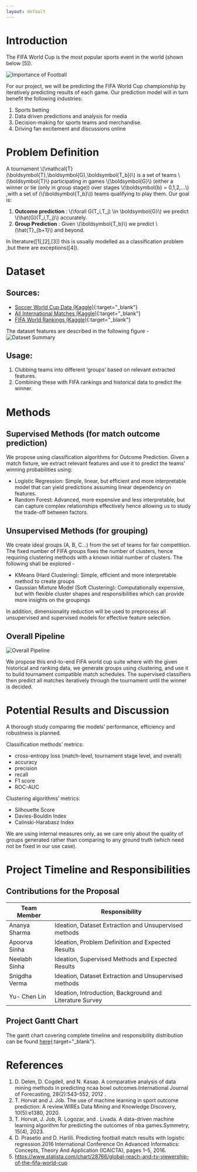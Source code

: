 ```yaml
---
layout: default
---
```


# Introduction

The FIFA World Cup is the most popular sports event in the world (shown below [5]).

![Importance of Football](/assets/images/intro.jpg)
 
For our project, we will be predicting the FIFA World Cup championship by iteratively predicting results of each game. Our prediction model will in turn benefit the following industries:
1. Sports betting
2. Data driven predictions and analysis for media
4. Decision-making for sports teams and merchandise.
3. Driving fan excitement and discussions online

# Problem Definition

A tournament \\(\mathcal{T}(\boldsymbol{T},\boldsymbol{G},\boldsymbol{T_b})\\) is a set of teams \\(\boldsymbol{T}\\) participating in games \\(\boldsymbol{G}\\) (either a winner or tie (only in  group stage)) over stages \\(\boldsymbol{b} = 0,1,2,...\\) ,with a set of (\\(\boldsymbol{T_b}\\)) teams qualifying to play them. Our goal is:

1. **Outcome prediction** : \\(\forall G(T_i,T_j) \in \boldsymbol{G}\\) we predict \\(\hat{G}(T_i,T_j)\\) accurately.
2. **Group Prediction** : Given  \\(\boldsymbol{T_b}\\) we predict \\(\hat{T}_{b+1}\\) and beyond. 

In literature([1],[2],[3]) this is usually modelled as a classification problem ,but there are exceptions([4]). 


# Dataset
## **Sources**:
- [Soccer World Cup Data (Kaggle)](https://www.kaggle.com/datasets/shilongzhuang/soccer-world-cup-challenge/){:target="_blank"} 
- [All International Matches (Kaggle)](https://www.kaggle.com/datasets/martj42/international-football-results-from-1872-to-2017?select=results.csv){:target="_blank"} 
- [FIFA World Rankings (Kaggle)](https://www.kaggle.com/datasets/cashncarry/fifaworldranking){:target="_blank"} 

The dataset features are described in the following figure -
![Dataset Summary](/assets/images/dataset.png)


## **Usage**:
1. Clubbing teams into different ‘groups’ based on relevant extracted  features.
2. Combining these with FIFA rankings and historical data to predict the winner.

# Methods

## Supervised Methods (for match outcome prediction)

We propose using classification algorithms for Outcome Prediction. Given a match fixture, we extract relevant features and use it to predict the teams' winning probabilities using:

- Logistic Regression: Simple, linear, but efficient and more interpretable model that can yield predictions assuming linear dependency on features.
- Random Forest: Advanced, more expensive and less interpretable, but can capture complex relationships effectively hence allowing us to study the trade-off between factors.

## Unsupervised Methods (for grouping)

We create ideal groups (A, B, C...) from the set of teams for fair competition. The fixed number of FIFA groups fixes the number of clusters, hence requiring clustering methods with a known initial number of clusters.
The following shall be explored -
- KMeans (Hard Clustering): Simple, efficient and more interpretable method to create groups
- Gaussian Mixture Model (Soft Clustering): Computationally expensive, but with flexible cluster shapes and responsibilities which can provide more insights on the groupings

In addition, dimensionality reduction will be used to preprocess all unsupervised and supervised models for effective feature selection.


## Overall Pipeline

![Overall Pipeline](/assets/images/pipeline.png)

We propose this end-to-end FIFA world cup suite where with the given historical and ranking data, we generate groups using clustering, and use it to build tournament compatible match schedules. The supervised classifiers then predict all matches iteratively through the tournament until the winner is decided.

# Potential Results and Discussion

A thorough study comparing the models’ performance, efficiency and robustness is planned. 

Classification methods’  metrics:
- cross-entropy loss (match-level, tournament stage level, and overall)
- accuracy
- precision 
- recall
- F1 score
- ROC-AUC

 Clustering algorithms’ metrics:
- Silhouette Score
- Davies-Bouldin Index
- Calinski-Harabasz Index

We are using internal measures only, as we care only about the quality of groups generated rather than comparing to any ground truth (which need not be fixed in our use case).

# Project Timeline and Responsibilities

## Contributions for the Proposal

| Team Member | Responsibility |
|-------------|----------------|
| Ananya Sharma | Ideation, Dataset Extraction and Unsupervised methods |
| Apoorva Sinha | Ideation, Problem Definition and Expected Results |
| Neelabh Sinha | Ideation, Supervised Methods and Expected Results |
| Snigdha Verma | Ideation, Dataset Extraction and Unsupervised methods |
| Yu- Chen Lin | Ideation, Introduction, Background and Literature Survey |

## Project Gantt Chart

The gantt chart covering complete timeline and responsibility distribution can be found [here](https://docs.google.com/spreadsheets/d/101ID8me3ChWkl0MzavG_UmaGsH9tkSGHOLhPi9ybc2Y/edit?usp=sharing){:target="_blank"}.

# References 
1. D. Delen, D. Cogdell, and N. Kasap. A comparative analysis of data mining methods in predicting ncaa bowl outcomes.International Journal of Forecasting, 28(2):543–552, 2012 .
2. T. Horvat and J. Job. The use of machine learning in sport outcome prediction: A review.WIREs Data Mining and Knowledge Discovery, 10(5):e1380, 2020.
3. T. Horvat, J. Job, R. Logozar, and . Livada. A data-driven machine learning algorithm for predicting the outcomes of nba games.Symmetry, 15(4), 2023.
4. D. Prasetio and D. Harlili. Predicting football match results with logistic regression.2016 International Conference On Advanced Informatics: Concepts, Theory And Application (ICAICTA), pages 1–5, 2016.
5. https://www.statista.com/chart/28766/global-reach-and-tv-viewership-of-the-fifa-world-cup

